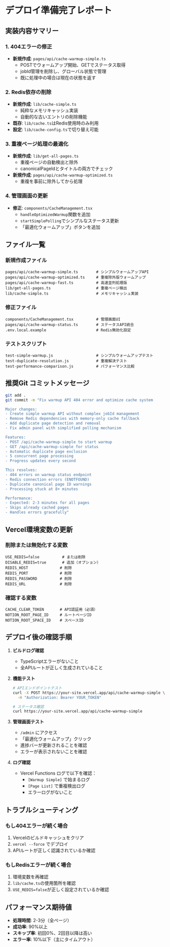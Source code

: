 # デプロイ準備完了レポート

## 実装内容サマリー

### 1. 404エラーの修正
- **新規作成**: `pages/api/cache-warmup-simple.ts`
  - POSTでウォームアップ開始、GETでステータス取得
  - jobId管理を削除し、グローバル状態で管理
  - 既に処理中の場合は現在の状態を返す

### 2. Redis依存の削除
- **新規作成**: `lib/cache-simple.ts`
  - 純粋なメモリキャッシュ実装
  - 自動的な古いエントリの削除機能
- **既存**: `lib/cache.ts`はRedis使用時のみ利用
- **設定**: `lib/cache-config.ts`で切り替え可能

### 3. 重複ページ処理の最適化
- **新規作成**: `lib/get-all-pages.ts`
  - 重複ページの自動検出と除外
  - canonicalPageIdとタイトルの両方でチェック
- **新規作成**: `pages/api/cache-warmup-optimized.ts`
  - 重複を事前に除外してから処理

### 4. 管理画面の更新
- **修正**: `components/CacheManagement.tsx`
  - `handleOptimizedWarmup`関数を追加
  - `startSimplePolling`でシンプルなステータス更新
  - 「最適化ウォームアップ」ボタンを追加

## ファイル一覧

### 新規作成ファイル
```
pages/api/cache-warmup-simple.ts        # シンプルウォームアップAPI
pages/api/cache-warmup-optimized.ts     # 重複除外版ウォームアップ
pages/api/cache-warmup-fast.ts          # 高速並列処理版
lib/get-all-pages.ts                    # 重複ページ検出
lib/cache-simple.ts                     # メモリキャッシュ実装
```

### 修正ファイル
```
components/CacheManagement.tsx          # 管理画面UI
pages/api/cache-warmup-status.ts        # ステータスAPI統合
.env.local.example                      # Redis無効化設定
```

### テストスクリプト
```
test-simple-warmup.js                   # シンプルウォームアップテスト
test-duplicate-resolution.js            # 重複解決テスト
test-performance-comparison.js          # パフォーマンス比較
```

## 推奨Git コミットメッセージ

```bash
git add .
git commit -m "Fix warmup API 404 error and optimize cache system

Major changes:
- Create simple warmup API without complex jobId management
- Remove Redis dependencies with memory-only cache fallback
- Add duplicate page detection and removal
- Fix admin panel with simplified polling mechanism

Features:
- POST /api/cache-warmup-simple to start warmup
- GET /api/cache-warmup-simple for status
- Automatic duplicate page exclusion
- 5 concurrent page processing
- Progress updates every second

This resolves:
- 404 errors on warmup status endpoint
- Redis connection errors (ENOTFOUND)
- Duplicate canonical page ID warnings
- Processing stuck at 8+ minutes

Performance:
- Expected: 2-3 minutes for all pages
- Skips already cached pages
- Handles errors gracefully"
```

## Vercel環境変数の更新

### 削除または無効化する変数
```
USE_REDIS=false          # または削除
DISABLE_REDIS=true       # 追加（オプション）
REDIS_HOST              # 削除
REDIS_PORT              # 削除
REDIS_PASSWORD          # 削除
REDIS_URL               # 削除
```

### 確認する変数
```
CACHE_CLEAR_TOKEN       # API認証用（必須）
NOTION_ROOT_PAGE_ID     # ルートページID
NOTION_ROOT_SPACE_ID    # スペースID
```

## デプロイ後の確認手順

1. **ビルドログ確認**
   - TypeScriptエラーがないこと
   - 全APIルートが正しく生成されていること

2. **機能テスト**
   ```bash
   # APIエンドポイントテスト
   curl -X POST https://your-site.vercel.app/api/cache-warmup-simple \
     -H "Authorization: Bearer YOUR_TOKEN"
   
   # ステータス確認
   curl https://your-site.vercel.app/api/cache-warmup-simple
   ```

3. **管理画面テスト**
   - `/admin` にアクセス
   - 「最適化ウォームアップ」クリック
   - 進捗バーが更新されることを確認
   - エラーが表示されないことを確認

4. **ログ確認**
   - Vercel Functions ログで以下を確認：
     - `[Warmup Simple]` で始まるログ
     - `[Page List]` で重複検出ログ
     - エラーログがないこと

## トラブルシューティング

### もし404エラーが続く場合
1. Vercelのビルドキャッシュをクリア
2. `vercel --force` でデプロイ
3. APIルートが正しく認識されているか確認

### もしRedisエラーが続く場合
1. 環境変数を再確認
2. `lib/cache.ts`の使用箇所を確認
3. `USE_REDIS=false`が正しく設定されているか確認

## パフォーマンス期待値

- **処理時間**: 2-3分（全ページ）
- **成功率**: 90%以上
- **スキップ率**: 初回0%、2回目以降は高い
- **エラー率**: 10%以下（主にタイムアウト）
